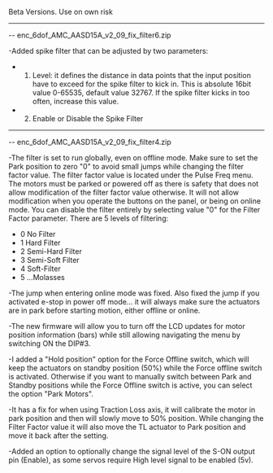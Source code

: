 Beta Versions. Use on own risk

---------------------------------------------------------------------------------------------------------------------

-- enc_6dof_AMC_AASD15A_v2_09_fix_filter6.zip

-Added spike filter that can be adjusted by two parameters:
- 1. Level: it defines the distance in data points that the input position have to exceed for the spike filter to kick in. This is absolute 16bit value 0-65535, default value 32767. If the spike filter kicks in too often, increase this value.
- 2. Enable or Disable the Spike Filter


---------------------------------------------------------------------------------------------------------------------

-- enc_6dof_AMC_AASD15A_v2_09_fix_filter4.zip

-The filter is set to run globally, even on offline mode. Make sure to set the Park position to zero "0" to avoid small jumps while changing the filter factor value. The filter factor value is located under the Pulse Freq menu. The motors must be parked or powered off as there is safety that does not allow modification of the filter factor value otherwise. It will not allow modification when you operate the buttons on the panel, or being on online mode. You can disable the filter entirely by selecting value "0" for the Filter Factor parameter. There are 5 levels of filtering:
- 0 No Filter
- 1 Hard Filter
- 2 Semi-Hard Filter
- 3 Semi-Soft Filter
- 4 Soft-Filter
- 5 ...Molasses
                     
-The jump when entering online mode was fixed. Also fixed the jump if you activated e-stop in power off mode... it will always make sure the actuators are in park before starting motion, either offline or online.

-The new firmware will allow you to turn off the LCD updates for motor position information (bars) while still allowing navigating the menu by switching ON the DIP#3.

-I added a "Hold position" option for the Force Offline switch, which will keep the actuators on standby position (50%) while the Force offline switch is activated. Otherwise if you want to manually switch between Park and Standby positions while the Force Offline switch is active, you can select the option "Park Motors".

-It has a fix for when using Traction Loss axis, it will calibrate the motor in park position and then will slowly move to 50% position. While changing the Filter Factor value it will also move the TL actuator to Park position and move it back after the setting.

-Added an option to optionally change the signal level of the S-ON output pin (Enable), as some servos require High level signal to be enabled (5v).

